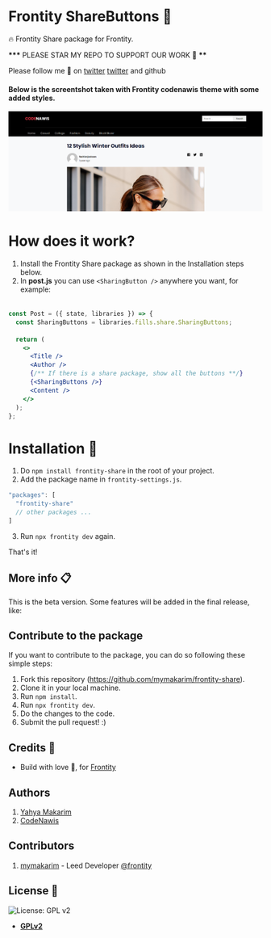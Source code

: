 # Frontity ShareButtons :art:

:fire: Frontity Share package for Frontity.

**\*\*\*** PLEASE STAR MY REPO TO SUPPORT OUR WORK 🙏 **\*\***

Please follow me 🙏 on [twitter](https://twitter.com/mymakarim) [twitter](https://twitter.com/codenawis) and github

#### Below is the screentshot taken with Frontity codenawis theme with some added styles.

![](demo-pic.png)

# How does it work?

1. Install the Frontity Share package as shown in the Installation steps below.
2. In **post.js** you can use `<SharingButton />` anywhere you want, for example:

```jsx

const Post = ({ state, libraries }) => {
  const SharingButtons = libraries.fills.share.SharingButtons;

  return (
    <>
      <Title />
      <Author />
      {/** If there is a share package, show all the buttons **/}
      {<SharingButtons />}
      <Content />
    </>
  );
};

```


# Installation :wrench:

1. Do `npm install frontity-share` in the root of your project.
1. Add the package name in `frontity-settings.js`.

```javascript
"packages": [
  "frontity-share"
  // other packages ...
]
```

3. Run `npx frontity dev` again.

That's it!

## More info :clipboard:

This is the beta version. Some features will be added in the final release, like:

## Contribute to the package

If you want to contribute to the package, you can do so following these simple steps:

1. Fork this repository (https://github.com/mymakarim/frontity-share).
1. Clone it in your local machine.
1. Run `npm install`.
1. Run `npx frontity dev`.
1. Do the changes to the code.
1. Submit the pull request! :)

## Credits :white_flower:

- Build with love :blue_heart:, for [Frontity](https://frontity.org)

## Authors

1. [Yahya Makarim](https://twitter.com/mymakarim)
2. [CodeNawis](https://twitter.com/codenawis)

## Contributors

1. [mymakarim](https://twitter.com/codenawis) - Leed Developer [@frontity](https://twitter.com/frontity)


## License :scroll:

![License: GPL v2](https://img.shields.io/badge/License-GPL%20v2-blue.svg)

- **[GPLv2](https://www.gnu.org/licenses/old-licenses/gpl-2.0.en.html)**